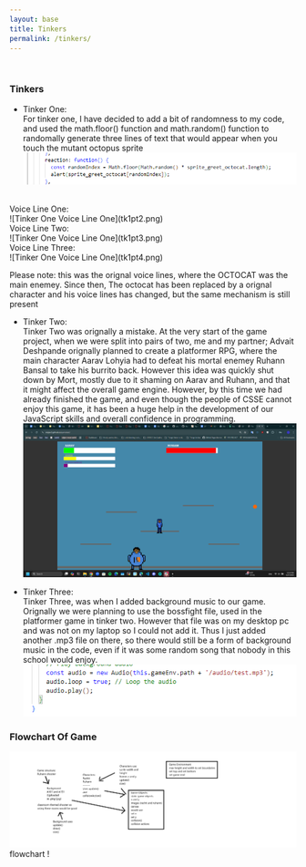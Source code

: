 ```yaml
---
layout: base
title: Tinkers
permalink: /tinkers/
---
```



<br>

### Tinkers

 - Tinker One: <br>
 For tinker one, I have decided to add a bit of randomness to my code, and used the math.floor() function and math.random() function to randomally generate three lines of text that would appear when you touch the mutant octopus sprite <br>
 ![Tinker One Code](tk1pt1.png)
 <br>
 Voice Line One: <br>
  ![Tinker One Voice Line One](tk1pt2.png) <br>
 Voice Line Two: <br>
  ![Tinker One Voice Line One](tk1pt3.png) <br>
 Voice Line Three: <br>
  ![Tinker One Voice Line One](tk1pt4.png) <br>

Please note: this was the orignal voice lines, where the OCTOCAT was the main enemey. Since then, The octocat has been replaced by a orignal character and his voice lines has changed, but the same mechanism is still present

 - Tinker Two: <br>
 Tinker Two was orignally a mistake. At the very start of the game project, when we were split into pairs of two, me and my partner; Advait Deshpande orignally planned to create a platformer RPG, where the main character Aarav Lohyia had to defeat his mortal enemey Ruhann Bansal to take his burrito back. However this idea was quickly shut down by Mort, mostly due to it shaming on Aarav and Ruhann, and that it might affect the overall game engine. However, by this time we had already finished the game, and even though the people of CSSE cannot enjoy this game, it has been a huge help in the development of our JavaScript skills and overall confidence in programming.
 ![JavaScript Platformer Game](tk2.png)

 - Tinker Three: <br>
Tinker Three, was when I added background music to our game. Orignally we were planning to use the bossfight file, used in the platformer game in tinker two. However that file was on my desktop pc and was not on my laptop so I could not add it. Thus I just added another .mp3 file on there, so there would still be a form of background music in the code, even if it was some random song that nobody in this school would enjoy.
 ![Code For Tinkers](tk3.png)

 ### Flowchart Of Game
 ![Flowchart](final-flowchart.png) <br>
flowchart !

